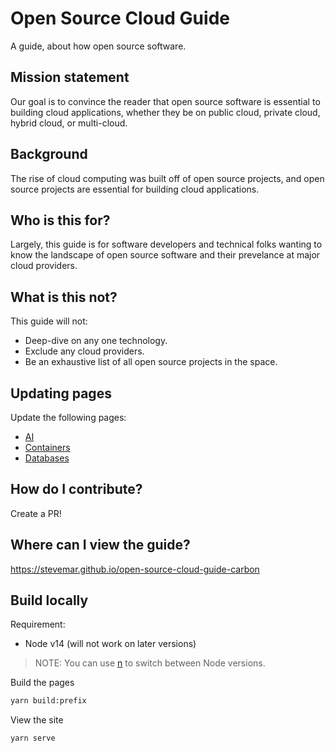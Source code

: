 # Open Source Cloud Guide

A guide, about how open source software.

## Mission statement

Our goal is to convince the reader that open source software is essential to building cloud applications, whether they be on public cloud, private cloud, hybrid cloud, or multi-cloud.

## Background

The rise of cloud computing was built off of open source projects, and open source projects are essential for building cloud applications.

## Who is this for?

Largely, this guide is for software developers and technical folks wanting to know the landscape of open source software and their prevelance at major cloud providers.

## What is this not?

This guide will not:

* Deep-dive on any one technology.
* Exclude any cloud providers.
* Be an exhaustive list of all open source projects in the space.

## Updating pages

Update the following pages:

* [AI](src/pages/guides/ai.mdx)
* [Containers](src/pages/guides/containers.mdx)
* [Databases](src/pages/guides/databases.mdx)

## How do I contribute?

Create a PR!

## Where can I view the guide?

<https://stevemar.github.io/open-source-cloud-guide-carbon>

## Build locally

Requirement:

* Node v14 (will not work on later versions)

> NOTE: You can use [n](https://www.npmjs.com/package/n) to switch between Node versions.

Build the pages

```bash
yarn build:prefix
```

View the site

```bash
yarn serve
```
